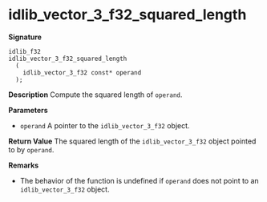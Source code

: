 # idlib_vector_3_f32_squared_length

**Signature**
```
idlib_f32
idlib_vector_3_f32_squared_length
  (
    idlib_vector_3_f32 const* operand
  );
```

**Description**
Compute the squared length of `operand`.

**Parameters**
- `operand` A pointer to the `idlib_vector_3_f32` object.

**Return Value**
The squared length of the `idlib_vector_3_f32` object pointed to by `operand`.

**Remarks**
- The behavior of the function is undefined if `operand` does not point to an `idlib_vector_3_f32` object.
